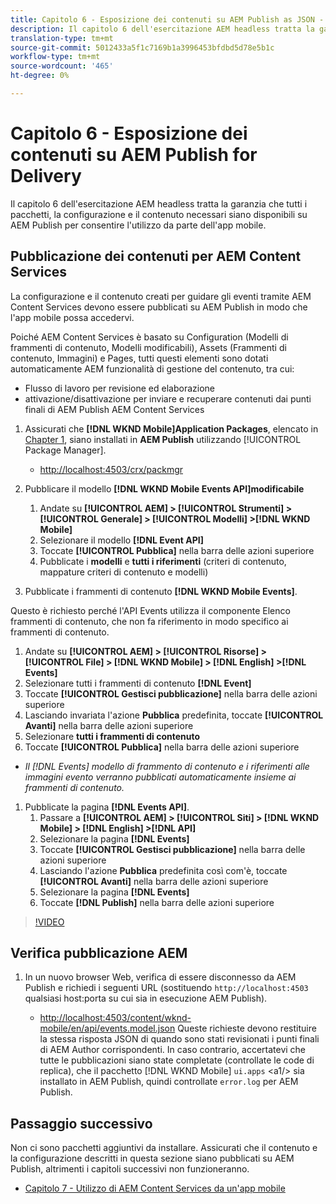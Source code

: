 ```yaml
---
title: Capitolo 6 - Esposizione dei contenuti su AEM Publish as JSON - Content Services
description: Il capitolo 6 dell'esercitazione AEM headless tratta la garanzia che tutti i pacchetti, la configurazione e il contenuto necessari siano disponibili in AEM Publish per consentire il consumo dall'app mobile.
translation-type: tm+mt
source-git-commit: 5012433a5f1c7169b1a3996453bfdbd5d78e5b1c
workflow-type: tm+mt
source-wordcount: '465'
ht-degree: 0%

---
```



# Capitolo 6 - Esposizione dei contenuti su AEM Publish for Delivery

Il capitolo 6 dell&#39;esercitazione AEM headless tratta la garanzia che tutti i pacchetti, la configurazione e il contenuto necessari siano disponibili su AEM Publish per consentire l&#39;utilizzo da parte dell&#39;app mobile.

## Pubblicazione dei contenuti per AEM Content Services

La configurazione e il contenuto creati per guidare gli eventi tramite AEM Content Services devono essere pubblicati su AEM Publish in modo che l&#39;app mobile possa accedervi.

Poiché AEM Content Services è basato su Configuration (Modelli di frammenti di contenuto, Modelli modificabili), Assets (Frammenti di contenuto, Immagini) e Pages, tutti questi elementi sono dotati automaticamente AEM funzionalità di gestione del contenuto, tra cui:

* Flusso di lavoro per revisione ed elaborazione
* attivazione/disattivazione per inviare e recuperare contenuti dai punti finali di AEM Publish AEM Content Services

1. Assicurati che **[!DNL WKND Mobile]Application Packages**, elencato in [Chapter 1](./chapter-1.md#wknd-mobile-application-packages), siano installati in **AEM Publish** utilizzando [!UICONTROL Package Manager].
   * [http://localhost:4503/crx/packmgr](http://localhost:4503/crx/packmgr)

1. Pubblicare il modello **[!DNL WKND Mobile Events API]modificabile**
   1. Andate su **[!UICONTROL AEM] > [!UICONTROL Strumenti] > [!UICONTROL Generale] > [!UICONTROL Modelli] >[!DNL WKND Mobile]**
   1. Selezionare il modello **[!DNL Event API]**
   1. Toccate **[!UICONTROL Pubblica]** nella barra delle azioni superiore
   1. Pubblicate i **modelli** e **tutti i riferimenti** (criteri di contenuto, mappature criteri di contenuto e modelli)

1. Pubblicate i frammenti di contenuto **[!DNL WKND Mobile Events]**.

Questo è richiesto perché l&#39;API Events utilizza il componente Elenco frammenti di contenuto, che non fa riferimento in modo specifico ai frammenti di contenuto.
1. Andate su **[!UICONTROL AEM] > [!UICONTROL Risorse] > [!UICONTROL File] > [!DNL WKND Mobile] > [!DNL English] >[!DNL Events]**
1. Selezionare tutti i frammenti di contenuto **[!DNL Event]**
1. Toccate **[!UICONTROL Gestisci pubblicazione]** nella barra delle azioni superiore
1. Lasciando invariata l&#39;azione **Pubblica** predefinita, toccate **[!UICONTROL Avanti]** nella barra delle azioni superiore
1. Selezionare **tutti i frammenti di contenuto**
1. Toccate **[!UICONTROL Pubblica]** nella barra delle azioni superiore
* *Il [!DNL Events] modello di frammento di contenuto e i riferimenti alle immagini evento verranno pubblicati automaticamente insieme ai frammenti di contenuto.*

1. Pubblicate la pagina **[!DNL Events API]**.
   1. Passare a **[!UICONTROL AEM] > [!UICONTROL Siti] > [!DNL WKND Mobile] > [!DNL English] >[!DNL API]**
   1. Selezionare la pagina **[!DNL Events]**
   1. Toccate **[!UICONTROL Gestisci pubblicazione]** nella barra delle azioni superiore
   1. Lasciando l&#39;azione **Pubblica** predefinita così com&#39;è, toccate **[!UICONTROL Avanti]** nella barra delle azioni superiore
   1. Selezionare la pagina **[!DNL Events]**
   1. Toccate **[!DNL Publish]** nella barra delle azioni superiore

>[!VIDEO](https://video.tv.adobe.com/v/28343/?quality=12&learn=on)

## Verifica pubblicazione AEM

1. In un nuovo browser Web, verifica di essere disconnesso da AEM Publish e richiedi i seguenti URL (sostituendo `http://localhost:4503` qualsiasi host:porta su cui sia in esecuzione AEM Publish).

   * [http://localhost:4503/content/wknd-mobile/en/api/events.model.json](http://localhost:4503/content/wknd-mobile/en/api/events.model.tidy.json)
   Queste richieste devono restituire la stessa risposta JSON di quando sono stati revisionati i punti finali di AEM Author corrispondenti. In caso contrario, accertatevi che tutte le pubblicazioni siano state completate (controllate le code di replica), che il pacchetto [!DNL WKND Mobile] `ui.apps` &lt;a1/> sia installato in AEM Publish, quindi controllate `error.log` per AEM Publish.

## Passaggio successivo

Non ci sono pacchetti aggiuntivi da installare. Assicurati che il contenuto e la configurazione descritti in questa sezione siano pubblicati su AEM Publish, altrimenti i capitoli successivi non funzioneranno.

* [Capitolo 7 - Utilizzo di AEM Content Services da un&#39;app mobile](./chapter-7.md)
